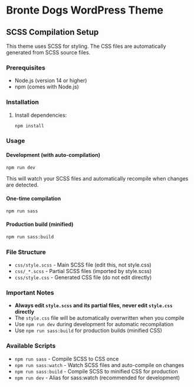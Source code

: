 # Bronte Dogs WordPress Theme

## SCSS Compilation Setup

This theme uses SCSS for styling. The CSS files are automatically generated from SCSS source files.

### Prerequisites

- Node.js (version 14 or higher)
- npm (comes with Node.js)

### Installation

1. Install dependencies:
   ```bash
   npm install
   ```

### Usage

#### Development (with auto-compilation)
```bash
npm run dev
```
This will watch your SCSS files and automatically recompile when changes are detected.

#### One-time compilation
```bash
npm run sass
```

#### Production build (minified)
```bash
npm run sass:build
```

### File Structure

- `css/style.scss` - Main SCSS file (edit this, not style.css)
- `css/_*.scss` - Partial SCSS files (imported by style.scss)
- `css/style.css` - Generated CSS file (do not edit directly)

### Important Notes

- **Always edit `style.scss` and its partial files, never edit `style.css` directly**
- The `style.css` file will be automatically overwritten when you compile
- Use `npm run dev` during development for automatic recompilation
- Use `npm run sass:build` for production builds (minified CSS)

### Available Scripts

- `npm run sass` - Compile SCSS to CSS once
- `npm run sass:watch` - Watch SCSS files and auto-compile on changes
- `npm run sass:build` - Compile SCSS to minified CSS for production
- `npm run dev` - Alias for sass:watch (recommended for development) 